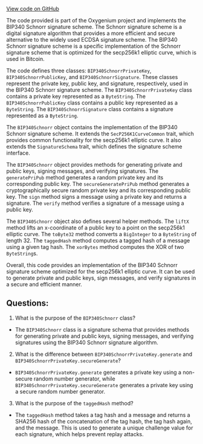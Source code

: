 [View code on GitHub](https://github.com/oxygenium/oxygenium/crypto/src/main/scala/org/oxygenium/crypto/BIP340Schnorr.scala)

The code provided is part of the Oxygenium project and implements the BIP340 Schnorr signature scheme. The Schnorr signature scheme is a digital signature algorithm that provides a more efficient and secure alternative to the widely used ECDSA signature scheme. The BIP340 Schnorr signature scheme is a specific implementation of the Schnorr signature scheme that is optimized for the secp256k1 elliptic curve, which is used in Bitcoin.

The code defines three classes: `BIP340SchnorrPrivateKey`, `BIP340SchnorrPublicKey`, and `BIP340SchnorrSignature`. These classes represent the private key, public key, and signature, respectively, used in the BIP340 Schnorr signature scheme. The `BIP340SchnorrPrivateKey` class contains a private key represented as a `ByteString`. The `BIP340SchnorrPublicKey` class contains a public key represented as a `ByteString`. The `BIP340SchnorrSignature` class contains a signature represented as a `ByteString`.

The `BIP340Schnorr` object contains the implementation of the BIP340 Schnorr signature scheme. It extends the `SecP256K1CurveCommon` trait, which provides common functionality for the secp256k1 elliptic curve. It also extends the `SignatureSchema` trait, which defines the signature scheme interface.

The `BIP340Schnorr` object provides methods for generating private and public keys, signing messages, and verifying signatures. The `generatePriPub` method generates a random private key and its corresponding public key. The `secureGeneratePriPub` method generates a cryptographically secure random private key and its corresponding public key. The `sign` method signs a message using a private key and returns a signature. The `verify` method verifies a signature of a message using a public key.

The `BIP340Schnorr` object also defines several helper methods. The `liftX` method lifts an x-coordinate of a public key to a point on the secp256k1 elliptic curve. The `toByte32` method converts a `BigInteger` to a `ByteString` of length 32. The `taggedHash` method computes a tagged hash of a message using a given tag hash. The `xorBytes` method computes the XOR of two `ByteString`s.

Overall, this code provides an implementation of the BIP340 Schnorr signature scheme optimized for the secp256k1 elliptic curve. It can be used to generate private and public keys, sign messages, and verify signatures in a secure and efficient manner.
## Questions: 
 1. What is the purpose of the `BIP340Schnorr` class?
- The `BIP340Schnorr` class is a signature schema that provides methods for generating private and public keys, signing messages, and verifying signatures using the BIP340 Schnorr signature algorithm.

2. What is the difference between `BIP340SchnorrPrivateKey.generate` and `BIP340SchnorrPrivateKey.secureGenerate`?
- `BIP340SchnorrPrivateKey.generate` generates a private key using a non-secure random number generator, while `BIP340SchnorrPrivateKey.secureGenerate` generates a private key using a secure random number generator.

3. What is the purpose of the `taggedHash` method?
- The `taggedHash` method takes a tag hash and a message and returns a SHA256 hash of the concatenation of the tag hash, the tag hash again, and the message. This is used to generate a unique challenge value for each signature, which helps prevent replay attacks.